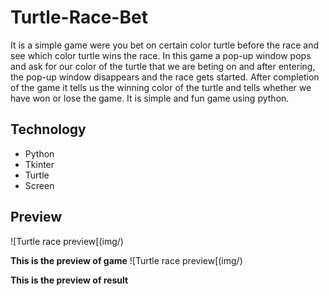 # Turtle-Race-Bet
It is a simple game were you bet on certain color turtle before the race and see which color turtle wins the race. In this game a pop-up window pops and ask for our color of the turtle that we are beting on and after entering, the pop-up window disappears and the race gets started. After completion of the game it tells us the winning color of the turtle
and tells whether we have won or lose the game. It is simple and fun game using python.

## Technology
- Python
- Tkinter
- Turtle
- Screen

## Preview
![Turtle race preview[(img/)

**This is the preview of game**
![Turtle race preview[(img/)

**This is the preview of result**
